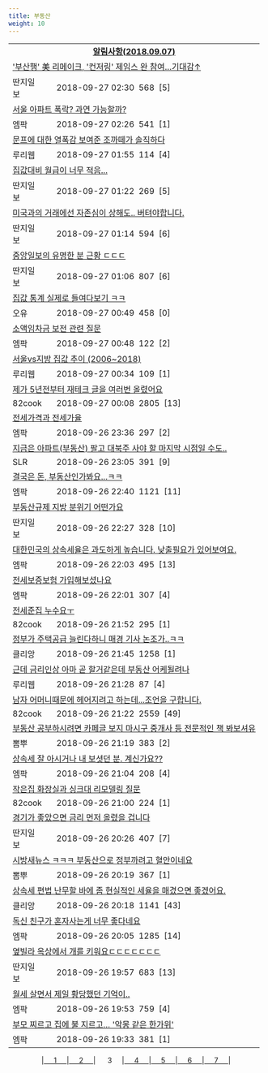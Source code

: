 ```yaml
---
title: 부동산
weight: 10
---
```



<table>
<tr class='notice'><td colspan='2'><a href='http://latent.club/notice/'><center><b>알림사항(2018.09.07)</b></center></a></td></tr>
<tr class='title_link'><td colspan="2"><a href="http://www.ddanzi.com/index.php?m=1&document_srl=531867944">'부산행' 美 리메이크, '컨저링' 제임스 완 참여…기대감↑ </a></td></tr>
<tr class='title_info'><td width='55px' class=ddan>딴지일보</td><td>&nbsp;&nbsp;&nbsp;2018-09-27 02:30&nbsp;&nbsp;<span class="view">568</span>&nbsp;&nbsp;<span class="reply">[5]</span></td></tr>
<tr class='title_link'><td colspan="2"><a href="http://mlbpark.donga.com/mp/b.php?id=201809270023514902&p=1&b=bullpen&m=view&select=sct&site=donga.com">서울 아파트 폭락? 과연 가능할까?</a></td></tr>
<tr class='title_info'><td width='55px' class=mlb>엠팍</td><td>&nbsp;&nbsp;&nbsp;2018-09-27 02:26&nbsp;&nbsp;<span class="view">541</span>&nbsp;&nbsp;<span class="reply">[1]</span></td></tr>
<tr class='title_link'><td colspan="2"><a href="http://m.ruliweb.com/community/board/300148/read/32548489">문프에 대한 열폭감 보여준 조까떼가 솔직하다</a></td></tr>
<tr class='title_info'><td width='55px' class=ruli>루리웹</td><td>&nbsp;&nbsp;&nbsp;2018-09-27 01:55&nbsp;&nbsp;<span class="view">114</span>&nbsp;&nbsp;<span class="reply">[4]</span></td></tr>
<tr class='title_link'><td colspan="2"><a href="http://www.ddanzi.com/index.php?m=1&document_srl=531860795">집값대비 월급이 너무 적음... </a></td></tr>
<tr class='title_info'><td width='55px' class=ddan>딴지일보</td><td>&nbsp;&nbsp;&nbsp;2018-09-27 01:22&nbsp;&nbsp;<span class="view">269</span>&nbsp;&nbsp;<span class="reply">[5]</span></td></tr>
<tr class='title_link'><td colspan="2"><a href="http://www.ddanzi.com/index.php?m=1&document_srl=531860092">미국과의 거래에선 자존심이 상해도.. 버텨야합니다. </a></td></tr>
<tr class='title_info'><td width='55px' class=ddan>딴지일보</td><td>&nbsp;&nbsp;&nbsp;2018-09-27 01:14&nbsp;&nbsp;<span class="view">594</span>&nbsp;&nbsp;<span class="reply">[6]</span></td></tr>
<tr class='title_link'><td colspan="2"><a href="http://www.ddanzi.com/index.php?m=1&document_srl=531859337">중앙일보의 유명한 분 근황 ㄷㄷㄷ  </a></td></tr>
<tr class='title_info'><td width='55px' class=ddan>딴지일보</td><td>&nbsp;&nbsp;&nbsp;2018-09-27 01:06&nbsp;&nbsp;<span class="view">807</span>&nbsp;&nbsp;<span class="reply">[6]</span></td></tr>
<tr class='title_link'><td colspan="2"><a href="http://m.todayhumor.co.kr/view.php?table=sisa&no=1112974&page=1">집값 통계 실제로 들여다보기 ㅋㅋ </a></td></tr>
<tr class='title_info'><td width='55px' class=Ou>오유</td><td>&nbsp;&nbsp;&nbsp;2018-09-27 00:49&nbsp;&nbsp;<span class="view">458</span>&nbsp;&nbsp;<span class="reply">[0]</span></td></tr>
<tr class='title_link'><td colspan="2"><a href="http://mlbpark.donga.com/mp/b.php?id=201809270023513480&p=1&b=bullpen&m=view&select=sct&site=donga.com">소액임차금 보전 관련 질문</a></td></tr>
<tr class='title_info'><td width='55px' class=mlb>엠팍</td><td>&nbsp;&nbsp;&nbsp;2018-09-27 00:48&nbsp;&nbsp;<span class="view">122</span>&nbsp;&nbsp;<span class="reply">[2]</span></td></tr>
<tr class='title_link'><td colspan="2"><a href="http://m.ruliweb.com/community/board/300148/read/32548375">서울vs지방 집값 추이 (2006~2018)</a></td></tr>
<tr class='title_info'><td width='55px' class=ruli>루리웹</td><td>&nbsp;&nbsp;&nbsp;2018-09-27 00:34&nbsp;&nbsp;<span class="view">109</span>&nbsp;&nbsp;<span class="reply">[1]</span></td></tr>
<tr class='title_link'><td colspan="2"><a href="http://www.82cook.com/entiz/read.php?bn=15&num=2642685">제가 5년전부터 재테크 글을 여러번 올렸어요</a></td></tr>
<tr class='title_info'><td width='55px' class=cook>82cook</td><td>&nbsp;&nbsp;&nbsp;2018-09-27 00:08&nbsp;&nbsp;<span class="view">2805</span>&nbsp;&nbsp;<span class="reply">[13]</span></td></tr>
<tr class='title_link'><td colspan="2"><a href="http://mlbpark.donga.com/mp/b.php?id=201809260023511407&p=1&b=bullpen&m=view&select=sct&site=donga.com">전세가격과 전세가율</a></td></tr>
<tr class='title_info'><td width='55px' class=mlb>엠팍</td><td>&nbsp;&nbsp;&nbsp;2018-09-26 23:36&nbsp;&nbsp;<span class="view">297</span>&nbsp;&nbsp;<span class="reply">[2]</span></td></tr>
<tr class='title_link'><td colspan="2"><a href="http://www.slrclub.com/bbs/vx2.php?id=free&no=36636504">지금은 아파트(부동산) 팔고 대북주 사야 할 마지막 시점일 수도..</a></td></tr>
<tr class='title_info'><td width='55px' class=slr>SLR</td><td>&nbsp;&nbsp;&nbsp;2018-09-26 23:05&nbsp;&nbsp;<span class="view">391</span>&nbsp;&nbsp;<span class="reply">[9]</span></td></tr>
<tr class='title_link'><td colspan="2"><a href="http://mlbpark.donga.com/mp/b.php?id=201809260023509880&p=1&b=bullpen&m=view&select=sct&site=donga.com">결국은 돈, 부동산인가봐요...ㅋㅋ</a></td></tr>
<tr class='title_info'><td width='55px' class=mlb>엠팍</td><td>&nbsp;&nbsp;&nbsp;2018-09-26 22:40&nbsp;&nbsp;<span class="view">1121</span>&nbsp;&nbsp;<span class="reply">[11]</span></td></tr>
<tr class='title_link'><td colspan="2"><a href="http://www.ddanzi.com/index.php?m=1&document_srl=531836246">부동산규제 지방 분위기 어떤가요 </a></td></tr>
<tr class='title_info'><td width='55px' class=ddan>딴지일보</td><td>&nbsp;&nbsp;&nbsp;2018-09-26 22:27&nbsp;&nbsp;<span class="view">328</span>&nbsp;&nbsp;<span class="reply">[10]</span></td></tr>
<tr class='title_link'><td colspan="2"><a href="http://mlbpark.donga.com/mp/b.php?id=201809260023508896&p=1&b=bullpen&m=view&select=sct&site=donga.com">대한민국의 상속세율은 과도하게 높습니다. 낮출필요가 있어보여요.</a></td></tr>
<tr class='title_info'><td width='55px' class=mlb>엠팍</td><td>&nbsp;&nbsp;&nbsp;2018-09-26 22:03&nbsp;&nbsp;<span class="view">495</span>&nbsp;&nbsp;<span class="reply">[13]</span></td></tr>
<tr class='title_link'><td colspan="2"><a href="http://mlbpark.donga.com/mp/b.php?id=201809260023508848&p=1&b=bullpen&m=view&select=sct&site=donga.com">전세보증보험 가입해보셨나요</a></td></tr>
<tr class='title_info'><td width='55px' class=mlb>엠팍</td><td>&nbsp;&nbsp;&nbsp;2018-09-26 22:01&nbsp;&nbsp;<span class="view">307</span>&nbsp;&nbsp;<span class="reply">[4]</span></td></tr>
<tr class='title_link'><td colspan="2"><a href="http://www.82cook.com/entiz/read.php?bn=15&num=2642628">전세준집 누수요ㅜ</a></td></tr>
<tr class='title_info'><td width='55px' class=cook>82cook</td><td>&nbsp;&nbsp;&nbsp;2018-09-26 21:52&nbsp;&nbsp;<span class="view">295</span>&nbsp;&nbsp;<span class="reply">[1]</span></td></tr>
<tr class='title_link'><td colspan="2"><a href="https://www.clien.net/service/board/park/12635039">정부가 주택공급 늘린다하니 매경 기사 논조가..ㅋㅋ</a></td></tr>
<tr class='title_info'><td width='55px' class=clien>클리앙</td><td>&nbsp;&nbsp;&nbsp;2018-09-26 21:45&nbsp;&nbsp;<span class="view">1258</span>&nbsp;&nbsp;<span class="reply">[1]</span></td></tr>
<tr class='title_link'><td colspan="2"><a href="http://m.ruliweb.com/community/board/300148/read/32548043">근데 금리인상 아마 곧 할거같은데 부동산 어케될려나</a></td></tr>
<tr class='title_info'><td width='55px' class=ruli>루리웹</td><td>&nbsp;&nbsp;&nbsp;2018-09-26 21:28&nbsp;&nbsp;<span class="view">87</span>&nbsp;&nbsp;<span class="reply">[4]</span></td></tr>
<tr class='title_link'><td colspan="2"><a href="http://www.82cook.com/entiz/read.php?bn=15&num=2642612">남자 어머니때문에 헤어지려고 하는데...조언을 구합니다. </a></td></tr>
<tr class='title_info'><td width='55px' class=cook>82cook</td><td>&nbsp;&nbsp;&nbsp;2018-09-26 21:22&nbsp;&nbsp;<span class="view">2559</span>&nbsp;&nbsp;<span class="reply">[49]</span></td></tr>
<tr class='title_link'><td colspan="2"><a href="http://m.ppomppu.co.kr/new/bbs_view.php?id=freeboard&no=6066779&page=1"> 부동산 공부하시려면 카페글 보지 마시구 중개사 등 전문적인 책 봐보셔유</a></td></tr>
<tr class='title_info'><td width='55px' class=ppom>뽐뿌</td><td>&nbsp;&nbsp;&nbsp;2018-09-26 21:19&nbsp;&nbsp;<span class="view">383</span>&nbsp;&nbsp;<span class="reply">[2]</span></td></tr>
<tr class='title_link'><td colspan="2"><a href="http://mlbpark.donga.com/mp/b.php?id=201809260023507120&p=1&b=bullpen&m=view&select=sct&site=donga.com">상속세 잘 아시거나 내 보셧던 분. 계신가요??</a></td></tr>
<tr class='title_info'><td width='55px' class=mlb>엠팍</td><td>&nbsp;&nbsp;&nbsp;2018-09-26 21:04&nbsp;&nbsp;<span class="view">208</span>&nbsp;&nbsp;<span class="reply">[4]</span></td></tr>
<tr class='title_link'><td colspan="2"><a href="http://www.82cook.com/entiz/read.php?bn=15&num=2642601">작은집 화장실과 싱크대 리모델링 질문</a></td></tr>
<tr class='title_info'><td width='55px' class=cook>82cook</td><td>&nbsp;&nbsp;&nbsp;2018-09-26 21:00&nbsp;&nbsp;<span class="view">224</span>&nbsp;&nbsp;<span class="reply">[1]</span></td></tr>
<tr class='title_link'><td colspan="2"><a href="http://www.ddanzi.com/index.php?m=1&document_srl=531818471">경기가 좋았으면 금리 먼저 올렸을 겁니다 </a></td></tr>
<tr class='title_info'><td width='55px' class=ddan>딴지일보</td><td>&nbsp;&nbsp;&nbsp;2018-09-26 20:26&nbsp;&nbsp;<span class="view">407</span>&nbsp;&nbsp;<span class="reply">[7]</span></td></tr>
<tr class='title_link'><td colspan="2"><a href="http://m.ppomppu.co.kr/new/bbs_view.php?id=freeboard&no=6066682&page=1"> 시방새뉴스 ㅋㅋㅋ 부동산으로 정부까려고 혈안이네요</a></td></tr>
<tr class='title_info'><td width='55px' class=ppom>뽐뿌</td><td>&nbsp;&nbsp;&nbsp;2018-09-26 20:19&nbsp;&nbsp;<span class="view">367</span>&nbsp;&nbsp;<span class="reply">[1]</span></td></tr>
<tr class='title_link'><td colspan="2"><a href="https://www.clien.net/service/board/park/12634764">상속세 편법 난무할 바에 좀 현실적인 세율을 매겼으면 좋겠어요.</a></td></tr>
<tr class='title_info'><td width='55px' class=clien>클리앙</td><td>&nbsp;&nbsp;&nbsp;2018-09-26 20:18&nbsp;&nbsp;<span class="view">1141</span>&nbsp;&nbsp;<span class="reply">[43]</span></td></tr>
<tr class='title_link'><td colspan="2"><a href="http://mlbpark.donga.com/mp/b.php?id=201809260023505530&p=1&b=bullpen&m=view&select=sct&site=naver.com">독신 친구가 혼자사는게 너무 좋다네요</a></td></tr>
<tr class='title_info'><td width='55px' class=mlb>엠팍</td><td>&nbsp;&nbsp;&nbsp;2018-09-26 20:05&nbsp;&nbsp;<span class="view">1285</span>&nbsp;&nbsp;<span class="reply">[14]</span></td></tr>
<tr class='title_link'><td colspan="2"><a href="http://www.ddanzi.com/index.php?m=1&document_srl=531813831">옆빌라 옥상에서 개를 키워요ㄷㄷㄷㄷㄷㄷㄷ </a></td></tr>
<tr class='title_info'><td width='55px' class=ddan>딴지일보</td><td>&nbsp;&nbsp;&nbsp;2018-09-26 19:57&nbsp;&nbsp;<span class="view">683</span>&nbsp;&nbsp;<span class="reply">[13]</span></td></tr>
<tr class='title_link'><td colspan="2"><a href="http://mlbpark.donga.com/mp/b.php?id=201809260023505209&p=1&b=bullpen&m=view&select=sct&site=donga.com">월세 살면서 제일 황당했던 기억이..</a></td></tr>
<tr class='title_info'><td width='55px' class=mlb>엠팍</td><td>&nbsp;&nbsp;&nbsp;2018-09-26 19:53&nbsp;&nbsp;<span class="view">759</span>&nbsp;&nbsp;<span class="reply">[4]</span></td></tr>
<tr class='title_link'><td colspan="2"><a href="http://mlbpark.donga.com/mp/b.php?id=201809260023504627&p=1&b=bullpen&m=view&select=sct&site=donga.com">부모 찌르고 집에 불 지르고… '악몽 같은 한가위'</a></td></tr>
<tr class='title_info'><td width='55px' class=mlb>엠팍</td><td>&nbsp;&nbsp;&nbsp;2018-09-26 19:33&nbsp;&nbsp;<span class="view">381</span>&nbsp;&nbsp;<span class="reply">[1]</span></td></tr>
</table><center><span class="foot_index"><td>|<a href="../">&nbsp;&nbsp;&nbsp;&nbsp;&nbsp;1&nbsp;&nbsp;&nbsp;&nbsp;&nbsp;</a></td><td>|<a href="../page2/">&nbsp;&nbsp;&nbsp;&nbsp;&nbsp;2&nbsp;&nbsp;&nbsp;&nbsp;&nbsp;</a></td><td>| &nbsp;&nbsp;&nbsp;&nbsp;&nbsp;3&nbsp;&nbsp;&nbsp;&nbsp;&nbsp;</a></td><td>|<a href="../page4/">&nbsp;&nbsp;&nbsp;&nbsp;&nbsp;4&nbsp;&nbsp;&nbsp;&nbsp;&nbsp;</a></td><td>|<a href="../page5/">&nbsp;&nbsp;&nbsp;&nbsp;&nbsp;5&nbsp;&nbsp;&nbsp;&nbsp;&nbsp;</a></td><td>|<a href="../page6/">&nbsp;&nbsp;&nbsp;&nbsp;&nbsp;6&nbsp;&nbsp;&nbsp;&nbsp;&nbsp;</a></td><td>|<a href="../page7/">&nbsp;&nbsp;&nbsp;&nbsp;&nbsp;7&nbsp;&nbsp;&nbsp;&nbsp;&nbsp;</a>|</td></tr></span></center>
